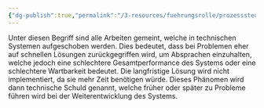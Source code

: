 ```yaml
---
{"dg-publish":true,"permalink":"/3-resources/fuehrungsrolle/prozesssteuerung/kanban/technische-schulden/","created":"2024-04-14T16:26:11.544+02:00","updated":"2024-04-14T19:03:54.522+02:00"}
---
```



Unter diesen Begriff sind alle Arbeiten gemeint, welche in technischen Systemen aufgeschoben werden. Dies bedeutet, dass bei Problemen eher auf schnellen Lösungen zurückgegriffen wird, um Absprachen einzuhalten, welche jedoch eine schlechtere Gesamtperformance des Systems oder eine schlechtere Wartbarkeit bedeutet. Die langfristige Lösung wird nicht implementiert, da sie mehr Zeit benötigen würde. Dieses Phänomen wird dann technische Schuld genannt, welche früher oder später zu Probleme führen wird bei der Weiterentwicklung des Systems.

